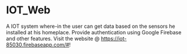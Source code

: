 # IOT_Web
A IOT system where-in the user can get data based on the sensors he installed at his homeplace. Provide authentication using Google Firebase and other features.
Visit the website @ https://iot-85030.firebaseapp.com/#!
